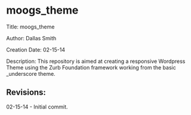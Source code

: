 moogs_theme
===
Title: moogs_theme

Author: Dallas Smith

Creation Date: 02-15-14


Description: This repository is aimed at creating a responsive Wordpress Theme using the Zurb Foundation framework working from the basic _underscore theme.


Revisions:
----------
02-15-14 - Initial commit.  

